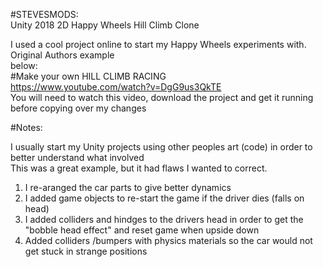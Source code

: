 #STEVESMODS: <br>
Unity 2018 2D Happy Wheels Hill Climb Clone <br>


I used a cool project online to start my Happy Wheels experiments with. Original Authors example <br>
below:<br>
#Make your own HILL CLIMB RACING <br>
https://www.youtube.com/watch?v=DgG9us3QkTE <br>
You will need to watch this video, download the project and get it running before copying over my changes <br>

#Notes:
<p>
I usually start my Unity projects using other peoples art (code) in order to better understand what involved <br>
This was a great example, but it had flaws I wanted to correct. 
  
  1. I re-aranged the car parts to give better dynamics
  2. I added game objects to re-start the game if the driver dies (falls on head)
  3. I added colliders and hindges to the drivers head in order to get the "bobble head effect" and reset game when upside down 
  4. Added colliders /bumpers with physics materials so the car would not get stuck in strange positions
  
</p>
